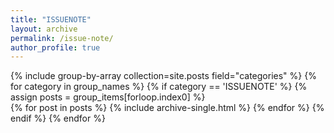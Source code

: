 ```yaml
---
title: "ISSUENOTE"
layout: archive
permalink: /issue-note/
author_profile: true
---
```

{% include group-by-array collection=site.posts field="categories" %}
{% for category in group_names %}
  {% if category == 'ISSUENOTE' %}
  {% assign posts = group_items[forloop.index0] %}  
   {% for post in posts %}
     {% include archive-single.html %}
   {% endfor %}
  {% endif %}
{% endfor %}

